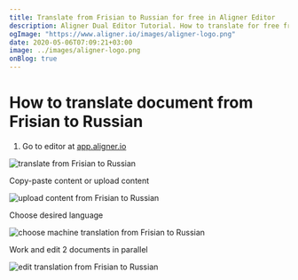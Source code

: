 ```yaml
---
title: Translate from Frisian to Russian for free in Aligner Editor
description: Aligner Dual Editor Tutorial. How to translate for free from Frisian to Russian. Aligner is multilingual document management platform. 
ogImage: "https://www.aligner.io/images/aligner-logo.png"
date: 2020-05-06T07:09:21+03:00
image: ../images/aligner-logo.png
onBlog: true
---
```


# How to translate document from Frisian to Russian

1. Go to editor at [app.aligner.io](https://app.aligner.io "Aligner App web page")

![translate from Frisian to Russian](../aligner-blank-editor.png "translate from Frisian to Russian")

Copy-paste content or upload content

![upload content from Frisian to Russian](../aligner-uploaded-document.png "upload content from Frisian to Russian")

Choose desired language

![choose machine translation from Frisian to Russian](../aligner-language-dropdown.png "choose machine translation from Frisian to Russian")

Work and edit 2 documents in parallel

![edit translation from Frisian to Russian](../aligner-double-sitded-editor.png "edit translation from Frisian to Russian")

